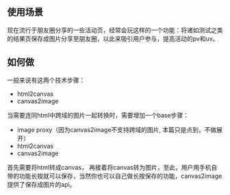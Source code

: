 ## 使用场景

现在流行于朋友圈分享的一些活动页，经常会玩这样的一个功能：将诸如测试之类的结果页保存成图片分享至朋友圈，以此来吸引用户参与，提高活动的pv和uv。

## 如何做

一般来说有这两个技术步骤：
- html2canvas
- canvas2image

当需要连同html中跨域的图片一起转换时，需要增加一个base步骤：
- image proxy（因为canvas2image不支持跨域的图片, 本篇只是点到，不做展开）
- html2canvas
- canvas2image

首先需要将html转成canvas， 再接着将canvas转为图片，至此，用户用手机自带的功能长按就可以保存，当然你也可以自己做长按保存的功能，canvas2image 提供了保存成图片的api。